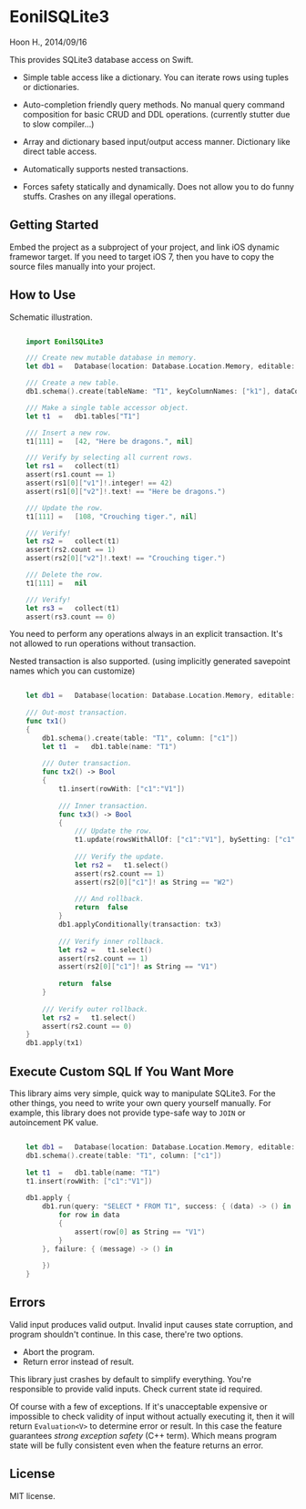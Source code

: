 EonilSQLite3
============
Hoon H., 2014/09/16






This provides SQLite3 database access on Swift.

-	Simple table access like a dictionary. You can iterate rows using
	tuples or dictionaries. 

-	Auto-completion friendly query methods. No manual query command 
	composition for basic CRUD and DDL operations. (currently stutter
	due to slow compiler...)

-	Array and dictionary based input/output access manner. Dictionary 
	like direct table access.

-	Automatically supports nested transactions.

-	Forces safety statically and dynamically. Does not allow you 
	to do funny stuffs. Crashes on any illegal operations.




Getting Started
---------------
Embed the project as a subproject of your project, and link iOS dynamic
framewor target. If you need to target iOS 7, then you have to copy the
source files manually into your project. 







How to Use
----------
Schematic illustration.

````Swift

	import EonilSQLite3

	///	Create new mutable database in memory.
	let	db1	=	Database(location: Database.Location.Memory, editable: true)

	///	Create a new table.
	db1.schema().create(tableName: "T1", keyColumnNames: ["k1"], dataColumnNames: ["v1", "v2", "v3"])

	///	Make a single table accessor object.
	let	t1	=	db1.tables["T1"]

	///	Insert a new row.
	t1[111]	=	[42, "Here be dragons.", nil]

	///	Verify by selecting all current rows.
	let	rs1	=	collect(t1)
	assert(rs1.count == 1)
	assert(rs1[0]["v1"]!.integer! == 42)
	assert(rs1[0]["v2"]!.text! == "Here be dragons.")

	///	Update the row.
	t1[111]	=	[108, "Crouching tiger.", nil]

	///	Verify!
	let	rs2	=	collect(t1)
	assert(rs2.count == 1)
	assert(rs2[0]["v2"]!.text! == "Crouching tiger.")

	///	Delete the row.
	t1[111]	=	nil

	///	Verify!
	let	rs3	=	collect(t1)
	assert(rs3.count == 0)

````

You need to perform any operations always in an explicit transaction. It's 
not allowed to run operations without transaction. 

Nested transaction is also supported. (using implicitly generated savepoint 
names which you can customize)

````Swift

	let	db1	=	Database(location: Database.Location.Memory, editable: true)
	
	///	Out-most transaction.
	func tx1()
	{
		db1.schema().create(table: "T1", column: ["c1"])
		let	t1	=	db1.table(name: "T1")
		
		///	Outer transaction.
		func tx2() -> Bool
		{
			t1.insert(rowWith: ["c1":"V1"])
		
			///	Inner transaction.
			func tx3() -> Bool
			{
				///	Update the row.
				t1.update(rowsWithAllOf: ["c1":"V1"], bySetting: ["c1":"W2"])
				
				///	Verify the update.
				let	rs2	=	t1.select()
				assert(rs2.count == 1)
				assert(rs2[0]["c1"]! as String == "W2")
				
				///	And rollback.
				return	false
			}
			db1.applyConditionally(transaction: tx3)
			
			///	Verify inner rollback.
			let	rs2	=	t1.select()
			assert(rs2.count == 1)
			assert(rs2[0]["c1"]! as String == "V1")
			
			return	false
		}
		
		///	Verify outer rollback.
		let	rs2	=	t1.select()
		assert(rs2.count == 0)
	}
	db1.apply(tx1)

````






Execute Custom SQL If You Want More
-----------------------------------
This library aims very simple, quick way to manipulate SQLite3.
For the other things, you need to write your own query yourself
manually. For example, this library does not provide type-safe
way to `JOIN` or autoincement PK value.


````Swift

	let	db1	=	Database(location: Database.Location.Memory, editable: true)
	db1.schema().create(table: "T1", column: ["c1"])
	
	let	t1	=	db1.table(name: "T1")
	t1.insert(rowWith: ["c1":"V1"])
	
	db1.apply {
		db1.run(query: "SELECT * FROM T1", success: { (data) -> () in
			for row in data
			{
				assert(row[0] as String == "V1")
			}
		}, failure: { (message) -> () in
			
		})
	}

````














Errors
------
Valid input produces valid output.
Invalid input causes state corruption, and program shouldn't continue.
In this case, there're two options. 

-	Abort the program.
-	Return error instead of result.

This library just crashes by default to simplify everything. You're responsible
to provide valid inputs. Check current state id required. 

Of course with a few of exceptions. If it's unacceptable expensive or impossible
to check validity of input without actually executing it, then it will return
`Evaluation<V>` to determine error or result. In this case the feature guarantees
*strong exception safety* (C++ term). Which means program state will be fully 
consistent even when the feature returns an error.




















License
-------
MIT license.
















